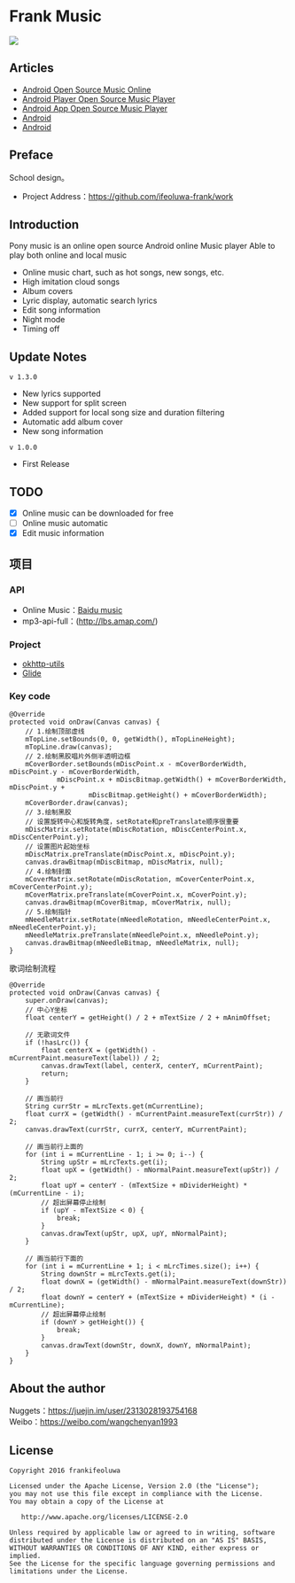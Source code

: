 # Frank Music
![](https://raw.githubusercontent.com/wangchenyan/ponymusic/master/app/src/main/res/drawable-xxhdpi/ic_launcher.png)

## Articles
- [Android Open Source Music Online](https://juejin.im/post/5c373a32e51d4551cc6df6db)
- [Android Player Open Source Music Player](https://juejin.im/post/5c373a32e51d45521315fc50)
- [Android App Open Source Music Player](https://juejin.im/post/5c373a336fb9a04a016488e8)
- [Android](https://juejin.im/post/5c373a336fb9a049f43b85de)
- [Android](https://juejin.im/post/5c373a336fb9a049b82aaaaf)

## Preface
School design。

- Project Address：https://github.com/ifeoluwa-frank/work

## Introduction
Pony music is an online open source Android online Music player Able to play both online and local music
- Online music chart, such as hot songs, new songs, etc.
- High imitation cloud songs
- Album covers
- Lyric display, automatic search lyrics
- Edit song information
- Night mode
- Timing off

## Update Notes
`v 1.3.0`
- New lyrics supported
- New support for split screen
- Added support for local song size and duration filtering
- Automatic add album cover
- New song information


`v 1.0.0`
- First Release

## TODO
- [x] Online music can be downloaded for free
- [ ] Online music automatic
- [x] Edit music information

## 项目
### API
- Online Music：[Baidu music](http://mrasong.com/a/baidu-mp3-api-full)
- mp3-api-full：(http://lbs.amap.com/)

### Project
- [okhttp-utils](https://github.com/hongyangAndroid/okhttp-utils)
- [Glide](https://github.com/bumptech/glide)

### Key code
```
@Override
protected void onDraw(Canvas canvas) {
    // 1.绘制顶部虚线
    mTopLine.setBounds(0, 0, getWidth(), mTopLineHeight);
    mTopLine.draw(canvas);
    // 2.绘制黑胶唱片外侧半透明边框
    mCoverBorder.setBounds(mDiscPoint.x - mCoverBorderWidth, mDiscPoint.y - mCoverBorderWidth,
            mDiscPoint.x + mDiscBitmap.getWidth() + mCoverBorderWidth, mDiscPoint.y +
                    mDiscBitmap.getHeight() + mCoverBorderWidth);
    mCoverBorder.draw(canvas);
    // 3.绘制黑胶
    // 设置旋转中心和旋转角度，setRotate和preTranslate顺序很重要
    mDiscMatrix.setRotate(mDiscRotation, mDiscCenterPoint.x, mDiscCenterPoint.y);
    // 设置图片起始坐标
    mDiscMatrix.preTranslate(mDiscPoint.x, mDiscPoint.y);
    canvas.drawBitmap(mDiscBitmap, mDiscMatrix, null);
    // 4.绘制封面
    mCoverMatrix.setRotate(mDiscRotation, mCoverCenterPoint.x, mCoverCenterPoint.y);
    mCoverMatrix.preTranslate(mCoverPoint.x, mCoverPoint.y);
    canvas.drawBitmap(mCoverBitmap, mCoverMatrix, null);
    // 5.绘制指针
    mNeedleMatrix.setRotate(mNeedleRotation, mNeedleCenterPoint.x, mNeedleCenterPoint.y);
    mNeedleMatrix.preTranslate(mNeedlePoint.x, mNeedlePoint.y);
    canvas.drawBitmap(mNeedleBitmap, mNeedleMatrix, null);
}
```
歌词绘制流程
```
@Override
protected void onDraw(Canvas canvas) {
    super.onDraw(canvas);
    // 中心Y坐标
    float centerY = getHeight() / 2 + mTextSize / 2 + mAnimOffset;

    // 无歌词文件
    if (!hasLrc()) {
        float centerX = (getWidth() - mCurrentPaint.measureText(label)) / 2;
        canvas.drawText(label, centerX, centerY, mCurrentPaint);
        return;
    }

    // 画当前行
    String currStr = mLrcTexts.get(mCurrentLine);
    float currX = (getWidth() - mCurrentPaint.measureText(currStr)) / 2;
    canvas.drawText(currStr, currX, centerY, mCurrentPaint);

    // 画当前行上面的
    for (int i = mCurrentLine - 1; i >= 0; i--) {
        String upStr = mLrcTexts.get(i);
        float upX = (getWidth() - mNormalPaint.measureText(upStr)) / 2;
        float upY = centerY - (mTextSize + mDividerHeight) * (mCurrentLine - i);
        // 超出屏幕停止绘制
        if (upY - mTextSize < 0) {
            break;
        }
        canvas.drawText(upStr, upX, upY, mNormalPaint);
    }

    // 画当前行下面的
    for (int i = mCurrentLine + 1; i < mLrcTimes.size(); i++) {
        String downStr = mLrcTexts.get(i);
        float downX = (getWidth() - mNormalPaint.measureText(downStr)) / 2;
        float downY = centerY + (mTextSize + mDividerHeight) * (i - mCurrentLine);
        // 超出屏幕停止绘制
        if (downY > getHeight()) {
            break;
        }
        canvas.drawText(downStr, downX, downY, mNormalPaint);
    }
}
```


## About the author
Nuggets：https://juejin.im/user/2313028193754168<br>
Weibo：https://weibo.com/wangchenyan1993

## License

    Copyright 2016 frankifeoluwa

    Licensed under the Apache License, Version 2.0 (the "License");
    you may not use this file except in compliance with the License.
    You may obtain a copy of the License at

       http://www.apache.org/licenses/LICENSE-2.0

    Unless required by applicable law or agreed to in writing, software
    distributed under the License is distributed on an "AS IS" BASIS,
    WITHOUT WARRANTIES OR CONDITIONS OF ANY KIND, either express or implied.
    See the License for the specific language governing permissions and
    limitations under the License.
